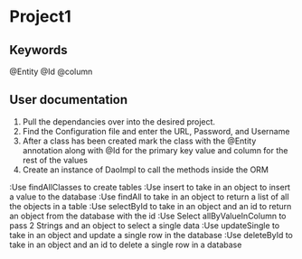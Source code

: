 # Project1

## Keywords
@Entity
@Id
@column

## User documentation
1. Pull the dependancies over into the desired project.
2. Find the Configuration file and enter the URL, Password, and Username
3. After a class has been created mark the class with the @Entity annotation along with @Id for the primary key value and column for the rest of the values
4. Create an instance of DaoImpl to call the methods inside the ORM

:Use findAllClasses to create tables
:Use insert to take in an object to insert a value to the database
:Use findAll to take in an object to return a list of all the objects in a table
:Use selectById to take in an object and an id to return an object from the database with the id
:Use Select allByValueInColumn to pass 2 Strings and an object to select a single data
:Use updateSingle to take in an object and update a single row in the database
:Use deleteById to take in an object and an id to delete a single row in a database
